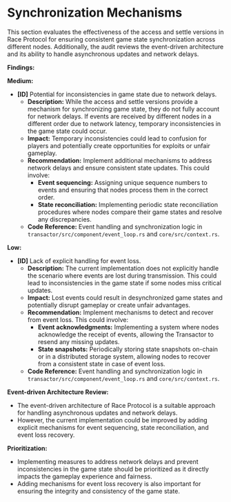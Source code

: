 # Synchronization Mechanisms

This section evaluates the effectiveness of the access and settle versions in Race Protocol for ensuring consistent game state synchronization across different nodes. Additionally, the audit reviews the event-driven architecture and its ability to handle asynchronous updates and network delays.

**Findings:**

**Medium:**

* **\[ID]** Potential for inconsistencies in game state due to network delays.
  * **Description:** While the access and settle versions provide a mechanism for synchronizing game state, they do not fully account for network delays. If events are received by different nodes in a different order due to network latency, temporary inconsistencies in the game state could occur.
  * **Impact:** Temporary inconsistencies could lead to confusion for players and potentially create opportunities for exploits or unfair gameplay.
  * **Recommendation:** Implement additional mechanisms to address network delays and ensure consistent state updates. This could involve:
    * **Event sequencing:** Assigning unique sequence numbers to events and ensuring that nodes process them in the correct order.
    * **State reconciliation:** Implementing periodic state reconciliation procedures where nodes compare their game states and resolve any discrepancies.
  * **Code Reference:** Event handling and synchronization logic in `transactor/src/component/event_loop.rs` and `core/src/context.rs`.

**Low:**

* **\[ID]** Lack of explicit handling for event loss.
  * **Description:** The current implementation does not explicitly handle the scenario where events are lost during transmission. This could lead to inconsistencies in the game state if some nodes miss critical updates.
  * **Impact:** Lost events could result in desynchronized game states and potentially disrupt gameplay or create unfair advantages.
  * **Recommendation:** Implement mechanisms to detect and recover from event loss. This could involve:
    * **Event acknowledgments:** Implementing a system where nodes acknowledge the receipt of events, allowing the Transactor to resend any missing updates.
    * **State snapshots:** Periodically storing state snapshots on-chain or in a distributed storage system, allowing nodes to recover from a consistent state in case of event loss.
  * **Code Reference:** Event handling and synchronization logic in `transactor/src/component/event_loop.rs` and `core/src/context.rs`.

**Event-driven Architecture Review:**

* The event-driven architecture of Race Protocol is a suitable approach for handling asynchronous updates and network delays.
* However, the current implementation could be improved by adding explicit mechanisms for event sequencing, state reconciliation, and event loss recovery.

**Prioritization:**

* Implementing measures to address network delays and prevent inconsistencies in the game state should be prioritized as it directly impacts the gameplay experience and fairness.
* Adding mechanisms for event loss recovery is also important for ensuring the integrity and consistency of the game state.
